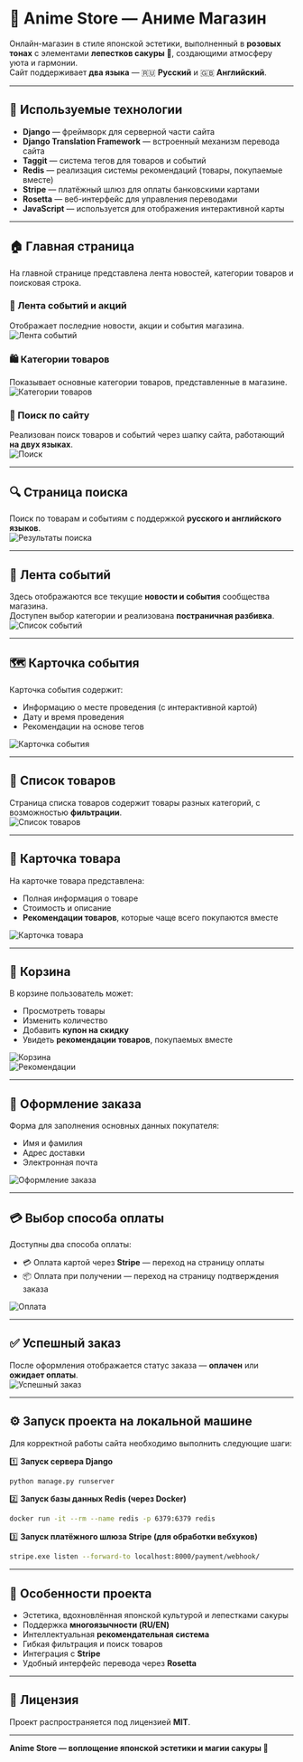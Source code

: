 # 🌸 Anime Store — Аниме Магазин

Онлайн-магазин в стиле японской эстетики, выполненный в **розовых тонах** с элементами **лепестков сакуры 🌸**, создающими атмосферу уюта и гармонии.  
Сайт поддерживает **два языка** — 🇷🇺 **Русский** и 🇬🇧 **Английский**.

---

## 🧩 Используемые технологии

- **Django** — фреймворк для серверной части сайта  
- **Django Translation Framework** — встроенный механизм перевода сайта  
- **Taggit** — система тегов для товаров и событий  
- **Redis** — реализация системы рекомендаций (товары, покупаемые вместе)  
- **Stripe** — платёжный шлюз для оплаты банковскими картами  
- **Rosetta** — веб-интерфейс для управления переводами  
- **JavaScript** — используется для отображения интерактивной карты  

---

## 🏠 Главная страница

На главной странице представлена лента новостей, категории товаров и поисковая строка.

### 🎉 Лента событий и акций
Отображает последние новости, акции и события магазина.  
![Лента событий](pictures/events-ruller.png)

### 🛍️ Категории товаров
Показывает основные категории товаров, представленные в магазине.  
![Категории товаров](pictures/MainPageCategory.png)

### 🔎 Поиск по сайту
Реализован поиск товаров и событий через шапку сайта, работающий **на двух языках**.  
![Поиск](pictures/mainPageSearch.png)

---

## 🔍 Страница поиска

Поиск по товарам и событиям с поддержкой **русского и английского языков**.  
![Результаты поиска](pictures/search_list.png)

---

## 📰 Лента событий

Здесь отображаются все текущие **новости и события** сообщества магазина.  
Доступен выбор категории и реализована **постраничная разбивка**.  
![Список событий](pictures/eventsList.png)

---

## 🗺️ Карточка события

Карточка события содержит:
- Информацию о месте проведения (с интерактивной картой)  
- Дату и время проведения  
- Рекомендации на основе тегов  

![Карточка события](pictures/eventCard1.png)

---

## 🛒 Список товаров

Страница списка товаров содержит товары разных категорий, с возможностью **фильтрации**.  
![Список товаров](pictures/productList.png)

---

## 💎 Карточка товара

На карточке товара представлена:
- Полная информация о товаре  
- Стоимость и описание  
- **Рекомендации товаров**, которые чаще всего покупаются вместе  

![Карточка товара](pictures/productCard1.png)

---

## 🧺 Корзина

В корзине пользователь может:
- Просмотреть товары  
- Изменить количество  
- Добавить **купон на скидку**  
- Увидеть **рекомендации товаров**, покупаемых вместе  

![Корзина](pictures/cart.png)  
![Рекомендации](pictures/cartRecommends.png)

---

## 📝 Оформление заказа

Форма для заполнения основных данных покупателя:
- Имя и фамилия  
- Адрес доставки  
- Электронная почта  

![Оформление заказа](pictures/orderCreate.png)

---

## 💳 Выбор способа оплаты

Доступны два способа оплаты:
- 💳 Оплата картой через **Stripe** — переход на страницу оплаты  
- 📦 Оплата при получении — переход на страницу подтверждения заказа  

![Оплата](pictures/orderPayment.png)

---

## ✅ Успешный заказ

После оформления отображается статус заказа — **оплачен** или **ожидает оплаты**.  
![Успешный заказ](pictures/OrderComplet.png)

---

## ⚙️ Запуск проекта на локальной машине

Для корректной работы сайта необходимо выполнить следующие шаги:

1️⃣ **Запуск сервера Django**  
```bash
python manage.py runserver
```

2️⃣ **Запуск базы данных Redis (через Docker)**  
```bash
docker run -it --rm --name redis -p 6379:6379 redis
```

3️⃣ **Запуск платёжного шлюза Stripe (для обработки вебхуков)**  
```bash
stripe.exe listen --forward-to localhost:8000/payment/webhook/
```

---

## 🌸 Особенности проекта

- Эстетика, вдохновлённая японской культурой и лепестками сакуры  
- Поддержка **многоязычности (RU/EN)**  
- Интеллектуальная **рекомендательная система**  
- Гибкая фильтрация и поиск товаров  
- Интеграция с **Stripe**  
- Удобный интерфейс перевода через **Rosetta**

---

## 📜 Лицензия

Проект распространяется под лицензией **MIT**.

---

**Anime Store — воплощение японской эстетики и магии сакуры 🌸**

